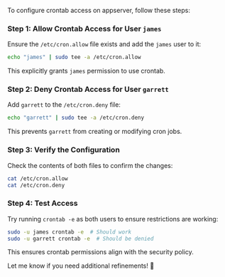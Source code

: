To configure crontab access on appserver, follow these steps:

### **Step 1: Allow Crontab Access for User `james`**

Ensure the `/etc/cron.allow` file exists and add the `james` user to it:

```sh
echo "james" | sudo tee -a /etc/cron.allow
```

This explicitly grants `james` permission to use crontab.

### **Step 2: Deny Crontab Access for User `garrett`**

Add `garrett` to the `/etc/cron.deny` file:

```sh
echo "garrett" | sudo tee -a /etc/cron.deny
```

This prevents `garrett` from creating or modifying cron jobs.

### **Step 3: Verify the Configuration**

Check the contents of both files to confirm the changes:

```sh
cat /etc/cron.allow
cat /etc/cron.deny
```

### **Step 4: Test Access**

Try running `crontab -e` as both users to ensure restrictions are working:

```sh
sudo -u james crontab -e  # Should work
sudo -u garrett crontab -e  # Should be denied
```

This ensures crontab permissions align with the security policy.

Let me know if you need additional refinements! 🚀

